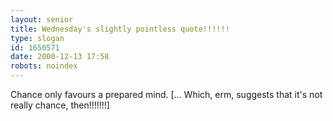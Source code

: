 ```yaml
---
layout: senior
title: Wednesday's slightly pointless quote!!!!!!
type: slogan
id: 1650571
date: 2000-12-13 17:58
robots: noindex
---
```

Chance only favours a prepared mind. [... Which, erm, suggests that it's not really chance, then!!!!!!!]